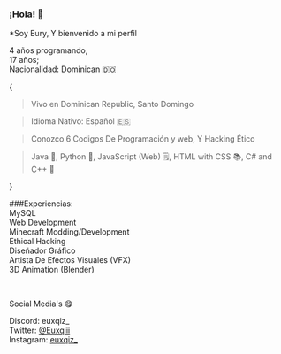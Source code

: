 
### ¡Hola! 👋  
*Soy Eury, Y bienvenido a mi perfil

4 años programando,<br/>17 años;<br/>Nacionalidad: Dominican 🇩🇴

{
> Vivo en Dominican Republic, Santo Domingo

>Idioma Nativo: Español 🇪🇸 

> Conozco 6 Codigos De Programación y web,  Y Hacking Ético

> Java 🤖, Python 🐍, JavaScript (Web) 🗒️, HTML with CSS 📚,  C# and C++  👾

}

###Experiencias:
<br/>MySQL<br/>Web Development<br/>Minecraft Modding/Development<br/>Ethical Hacking<br/>Diseñador Gráfico<br/>Artista De Efectos Visuales (VFX)<br/>3D Animation (Blender)

<br/>

Social Media's 😋

Discord: euxqiz_<br/>Twitter: [@Euxqiii](https://twitter.com/EuriytM)<br/>Instagram: [euxqiz_](https://www.instagram.com/euxqiz_/)
